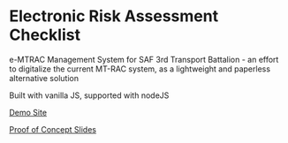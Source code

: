Electronic Risk Assessment Checklist
=================
e-MTRAC Management System for SAF 3rd Transport Battalion - an effort to digitalize the current MT-RAC system, as a lightweight and paperless alternative solution

Built with vanilla JS, supported with nodeJS

[Demo Site](https://3tpt.glitch.me/)

[Proof of Concept Slides](https://docs.google.com/presentation/d/1I3VTpmSq70egS1yNaVYm6oNYXnQSZ7QgMhNkMuqav7A/edit)
